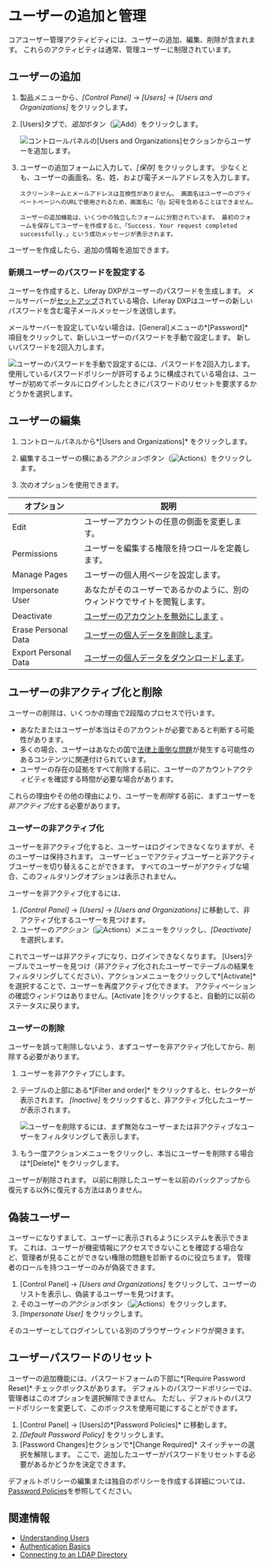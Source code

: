 # ユーザーの追加と管理

コアユーザー管理アクティビティには、ユーザーの追加、編集、削除が含まれます。 これらのアクティビティは通常、管理ユーザーに制限されています。

## ユーザーの追加

1.  製品メニューから、*[Control Panel]* → *[Users]* → *[Users and Organizations]* をクリックします。

2.  [Users]タブで、*追加*ボタン（![Add](../../images/icon-add.png)）をクリックします。

    ![コントロールパネルの[Users and Organizations]セクションからユーザーを追加します。](./adding-and-managing-users/images/01.png)

3.  ユーザーの追加フォームに入力して、*[保存]* をクリックします。 少なくとも、ユーザーの画面名、名、姓、および電子メールアドレスを入力します。

    ```{note}
    スクリーンネームとメールアドレスは互換性がありません。 画面名はユーザーのプライベートページへのURLで使用されるため、画面名に「@」記号を含めることはできません。

    ユーザーの追加機能は、いくつかの独立したフォームに分割されています。 最初のフォームを保存してユーザーを作成すると、「Success. Your request completed successfully.」という成功メッセージが表示されます。
    ```

ユーザーを作成したら、追加の情報を追加できます。

### 新規ユーザーのパスワードを設定する

ユーザーを作成すると、Liferay DXPがユーザーのパスワードを生成します。 メールサーバーが[セットアップ](../../installation-and-upgrades/setting-up-liferay/configuring-mail/connecting-to-a-mail-server.md)されている場合、Liferay DXPはユーザーの新しいパスワードを含む電子メールメッセージを送信します。

メールサーバーを設定していない場合は、[General]メニューの*[Password]* 項目をクリックして、新しいユーザーのパスワードを手動で設定します。 新しいパスワードを2回入力します。

![ユーザーのパスワードを手動で設定するには、パスワードを2回入力します。 使用しているパスワードポリシーが許可するように構成されている場合は、ユーザーが初めてポータルにログインしたときにパスワードのリセットを要求するかどうかを選択します。](./adding-and-managing-users/images/03.png)

## ユーザーの編集

1.  コントロールパネルから*[Users and Organizations]* をクリックします。

2.  編集するユーザーの横にある*アクション*ボタン（![Actions](../../images/icon-actions.png)）をクリックします。

3.  次のオプションを使用できます。

| オプション                | 説明                                                                                              |
| -------------------- | ----------------------------------------------------------------------------------------------- |
| Edit                 | ユーザーアカウントの任意の側面を変更します。                                                                          |
| Permissions          | ユーザーを編集する権限を持つロールを定義します。                                                                        |
| Manage Pages         | ユーザーの個人用ページを設定します。                                                                              |
| Impersonate User     | あなたがそのユーザーであるかのように、別のウィンドウでサイトを閲覧します。                                                           |
| Deactivate           | [ユーザーのアカウントを無効にします](#deactivating-users) 。                                                      |
| Erase Personal Data  | [ユーザーの個人データを削除します](../managing-user-data/sanitizing-user-data.md)。 |
| Export Personal Data | [ユーザーの個人データをダウンロードします](../managing-user-data/exporting-user-data.md)。            |

## ユーザーの非アクティブ化と削除

ユーザーの削除は、いくつかの理由で2段階のプロセスで行います。

  - あなたまたはユーザーが本当はそのアカウントが必要であると判断する可能性があります。
  - 多くの場合、ユーザーはあなたの国で[法律上面倒な問題](../managing-user-data.md)が発生する可能性のあるコンテンツに関連付けられています。
  - ユーザーの存在の証拠をすべて削除する前に、ユーザーのアカウントアクティビティを確認する時間が必要な場合があります。

これらの理由やその他の理由により、ユーザーを*削除*する前に、まずユーザーを*非アクティブ化*する必要があります。

### ユーザーの非アクティブ化

ユーザーを非アクティブ化すると、ユーザーはログインできなくなりますが、そのユーザーは保持されます。 ユーザービューでアクティブユーザーと非アクティブユーザーを切り替えることができます。 すべてのユーザーがアクティブな場合、このフィルタリングオプションは表示されません。

ユーザーを非アクティブ化するには、

1.  *[Control Panel]* → *[Users]* → *[Users and Organizations]* に移動して、非アクティブ化するユーザーを見つけます。
2.  ユーザーの*アクション*（![Actions](../../images/icon-actions.png)）メニューをクリックし、*[Deactivate]* を選択します。

これでユーザーは非アクティブになり、ログインできなくなります。 [Users]テーブルでユーザーを見つけ（非アクティブ化されたユーザーでテーブルの結果をフィルタリングしてください）、アクションメニューをクリックして*[Activate]* を選択することで、ユーザーを再度アクティブ化できます。 アクティベーションの確認ウィンドウはありません。[Activate ]をクリックすると、自動的に以前のステータスに戻ります。

### ユーザーの削除

ユーザーを誤って削除しないよう、まずユーザーを非アクティブ化してから、削除する必要があります。

1.  ユーザーを非アクティブにします。

2.  テーブルの上部にある*[Filter and order]* をクリックすると、セレクターが表示されます。 *[Inactive]* をクリックすると、非アクティブ化したユーザーが表示されます。

    ![ユーザーを削除するには、まず無効なユーザーまたは非アクティブなユーザーをフィルタリングして表示します。](./adding-and-managing-users/images/05.png)

3.  もう一度アクションメニューをクリックし、本当にユーザーを削除する場合は*[Delete]* をクリックします。

ユーザーが削除されます。 以前に削除したユーザーを以前のバックアップから復元する以外に復元する方法はありません。

## 偽装ユーザー

ユーザーになりすまして、ユーザーに表示されるようにシステムを表示できます。 これは、ユーザーが機密情報にアクセスできないことを確認する場合など、管理者が見ることができない権限の問題を診断するのに役立ちます。 管理者のロールを持つユーザーのみが偽装できます。

1.  [Control Panel] → *[Users and Organizations]* をクリックして、ユーザーのリストを表示し、偽装するユーザーを見つけます。
2.  そのユーザーの*アクション*ボタン（![Actions](../../images/icon-actions.png)）をクリックします。
3.  *[Impersonate User]* をクリックします。

そのユーザーとしてログインしている別のブラウザーウィンドウが開きます。

## ユーザーパスワードのリセット

ユーザーの追加機能には、パスワードフォームの下部に*[Require Password Reset]* チェックボックスがあります。 デフォルトのパスワードポリシーでは、管理者はこのオプションを選択解除できません。 ただし、デフォルトのパスワードポリシーを変更して、このボックスを使用可能にすることができます。

1.  [Control Panel] → [Users]の*[Password Policies]* に移動します。
2.  *[Default Password Policy]* をクリックします。
3.  [Password Changes]セクションで*[Change Required]* スイッチャーの選択を解除します。 ここで、追加したユーザーがパスワードをリセットする必要があるかどうかを決定できます。

デフォルトポリシーの編集または独自のポリシーを作成する詳細については、[Password Policies](../roles-and-permissions/configuring-a-password-policy.md)を参照してください。

## 関連情報

  - [Understanding Users](./understanding-users.md)
  - [Authentication Basics](../../installation-and-upgrades/securing-liferay/authentication-basics.md)
  - [Connecting to an LDAP Directory](../connecting-to-a-user-directory/connecting-to-an-ldap-directory.md)
